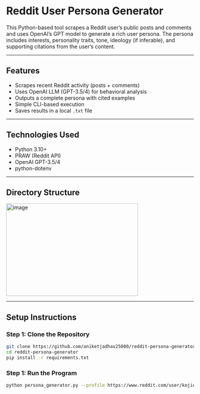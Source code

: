 # Reddit User Persona Generator

This Python-based tool scrapes a Reddit user’s public posts and comments and uses OpenAI’s GPT model to generate a rich user persona. The persona includes interests, personality traits, tone, ideology (if inferable), and supporting citations from the user’s content.

---

## Features

- Scrapes recent Reddit activity (posts + comments)
- Uses OpenAI LLM (GPT-3.5/4) for behavioral analysis
- Outputs a complete persona with cited examples
- Simple CLI-based execution
- Saves results in a local `.txt` file

---

## Technologies Used

- Python 3.10+
- PRAW (Reddit API)
- OpenAI GPT-3.5/4
- python-dotenv

---

## Directory Structure


<img width="354" height="248" alt="image" src="https://github.com/user-attachments/assets/6a57a1c4-d258-41cd-a087-2a854e8bf839" />



---

## Setup Instructions

### Step 1: Clone the Repository

```bash
git clone https://github.com/aniketjadhav25000/reddit-persona-generator.git
cd reddit-persona-generator
pip install -r requirements.txt
```
### Step 1: Run the Program
```bash
python persona_generator.py --profile https://www.reddit.com/user/kojied/
```
